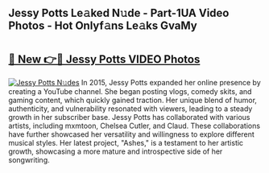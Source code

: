 ## Jessy Potts Le𝚊ked N𝚞de - Part-1UA Video Photos - Hot Onlyf𝚊ns Le𝚊ks GvaMy

# <h2><a href="http://ab99986.deff.icu/?id=Jessy+Potts">🔗 New 👉🔴 Jessy Potts VIDEO Photos</a></h2>

[![Jessy Potts N𝚞des](https://i.imgur.com/rIISA9y.gif)](http://ab99986.deff.icu/?id=Jessy+Potts)
In 2015, Jessy Potts expanded her online presence by creating a YouTube channel. She began posting vlogs, comedy skits, and gaming content, which quickly gained traction. Her unique blend of humor, authenticity, and vulnerability resonated with viewers, leading to a steady growth in her subscriber base. Jessy Potts has collaborated with various artists, including mxmtoon, Chelsea Cutler, and Claud. These collaborations have further showcased her versatility and willingness to explore different musical styles. Her latest project, "Ashes," is a testament to her artistic growth, showcasing a more mature and introspective side of her songwriting.
